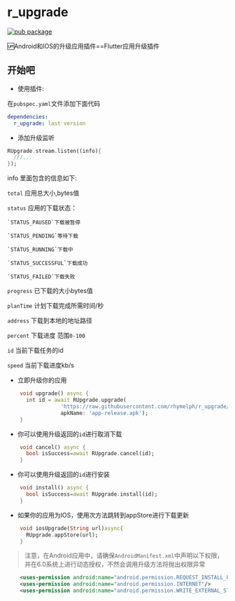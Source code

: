# r_upgrade
[![pub package](https://img.shields.io/pub/v/r_upgrade.svg)](https://pub.dartlang.org/packages/r_upgrade)

🆙Android和IOS的升级应用插件==Flutter应用升级插件

## 开始吧
- 使用插件:

在`pubspec.yaml`文件添加下面代码
```yaml
dependencies:
  r_upgrade: last version
```
- 添加升级监听
```dart
RUpgrade.stream.listen((info){
  ///...
});
```
info 里面包含的信息如下:

`total` 应用总大小,bytes值

`status` 应用的下载状态：

    `STATUS_PAUSED`下载被暂停
    
    `STATUS_PENDING`等待下载
    
    `STATUS_RUNNING`下载中
    
    `STATUS_SUCCESSFUL`下载成功
    
    `STATUS_FAILED`下载失败
    
`progress` 已下载的大小bytes值

`planTime` 计划下载完成所需时间/秒

`address` 下载到本地的地址路径

`percent` 下载进度 范围`0-100`

`id` 当前下载任务的id

`speed` 当前下载进度kb/s

-  立即升级你的应用
```dart
    void upgrade() async {
      int id = await RUpgrade.upgrade(
                 'https://raw.githubusercontent.com/rhymelph/r_upgrade/master/apk/app-release.apk',
                 apkName: 'app-release.apk');
    }
```
- 你可以使用升级返回的`id`进行取消下载
```dart
    void cancel() async {
      bool isSuccess=await RUpgrade.cancel(id);
    }
```
- 你可以使用升级返回的`id`进行安装
```dart
    void install() async {
      bool isSuccess=await RUpgrade.install(id);
    }
```
- 如果你的应用为IOS，使用次方法跳转到appStore进行下载更新
```dart
    void iosUpgrade(String url)async{
      RUpgrade.appStore(url);
    }
```

> 注意，在Android应用中，请确保`AndroidManifest.xml`中声明以下权限，并在6.0系统上进行动态授权，不然会调用升级方法将抛出权限异常

```xml
    <uses-permission android:name="android.permission.REQUEST_INSTALL_PACKAGES" />
    <uses-permission android:name="android.permission.INTERNET"/>
    <uses-permission android:name="android.permission.WRITE_EXTERNAL_STORAGE"/>
```